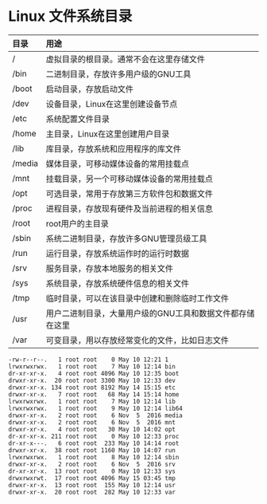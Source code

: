 # Linux 文件系统目录

| 目录   | 用途  |
|:------ | :------|
| /     | 虚拟目录的根目录。通常不会在这里存储文件 |
| /bin  | 二进制目录，存放许多用户级的GNU工具 |
| /boot | 启动目录，存放启动文件 |
| /dev     | 设备目录，Linux在这里创建设备节点 |
| /etc     | 系统配置文件目录 |
| /home     | 主目录，Linux在这里创建用户目录 |
| /lib     | 库目录，存放系统和应用程序的库文件 |
| /media     | 媒体目录，可移动媒体设备的常用挂载点 |
| /mnt     | 挂载目录，另一个可移动媒体设备的常用挂载点 |
| /opt     | 可选目录，常用于存放第三方软件包和数据文件 |
| /proc     | 进程目录，存放现有硬件及当前进程的相关信息 |
| /root     | root用户的主目录 |
| /sbin     | 系统二进制目录，存放许多GNU管理员级工具 |
| /run     | 运行目录，存放系统运作时的运行时数据 |
| /srv     | 服务目录，存放本地服务的相关文件 |
| /sys     | 系统目录，存放系统硬件信息的相关文件 |
| /tmp     | 临时目录，可以在该目录中创建和删除临时工作文件 |
| /usr     | 用户二进制目录，大量用户级的GNU工具和数据文件都存储在这里 |
| /var     | 可变目录，用以存放经常变化的文件，比如日志文件 |


```
-rw-r--r--.   1 root root    0 May 10 12:21 1
lrwxrwxrwx.   1 root root    7 May 10 12:14 bin
dr-xr-xr-x.   4 root root 4096 May 10 12:35 boot
drwxr-xr-x.  20 root root 3300 May 10 12:33 dev
drwxr-xr-x. 134 root root 8192 May 14 15:15 etc
drwxr-xr-x.   7 root root   68 May 14 15:14 home
lrwxrwxrwx.   1 root root    7 May 10 12:14 lib
lrwxrwxrwx.   1 root root    9 May 10 12:14 lib64
drwxr-xr-x.   2 root root    6 Nov  5  2016 media
drwxr-xr-x.   2 root root    6 Nov  5  2016 mnt
drwxr-xr-x.   4 root root   30 May 10 14:02 opt
dr-xr-xr-x. 211 root root    0 May 10 12:33 proc
dr-xr-x---.   6 root root  233 May 10 14:14 root
drwxr-xr-x.  38 root root 1160 May 10 14:07 run
lrwxrwxrwx.   1 root root    8 May 10 12:14 sbin
drwxr-xr-x.   2 root root    6 Nov  5  2016 srv
dr-xr-xr-x.  13 root root    0 May 10 12:33 sys
drwxrwxrwt.  17 root root 4096 May 15 03:45 tmp
drwxr-xr-x.  13 root root  155 May 10 12:14 usr
drwxr-xr-x.  20 root root  282 May 10 12:33 var
```